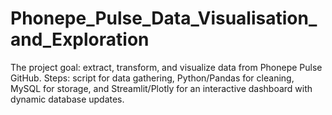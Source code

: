# Phonepe_Pulse_Data_Visualisation_and_Exploration
The project goal: extract, transform, and visualize data from Phonepe Pulse GitHub. Steps: script for data gathering, Python/Pandas for cleaning, MySQL for storage, and Streamlit/Plotly for an interactive dashboard with dynamic database updates.
